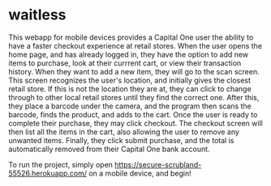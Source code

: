 # waitless

This webapp for mobile devices provides a Capital One user the ability to have a faster checkout experience at retail stores. When the user opens the home page, and has already logged in, they have the option to add new items to purchase, look at their currrent cart, or view their transaction history. When they want to add a new item, they will go to the scan screen. This screen recognizes the user's location, and initially gives the closest retail store. If this is not the location they are at, they can click to change through to other local retail stores until they find the correct one. After this, they place a barcode under the camera, and the program then scans the barcode, finds the product, and adds to the cart. Once the user is ready to complete their purchase, they may click checkout. The checkout screen will then list all the items in the cart, also allowing the user to remove any unwanted items. Finally, they click submit purchase, and the total is automatically removed from their Capital One bank account.

To run the project, simply open https://secure-scrubland-55526.herokuapp.com/ on a mobile device, and begin!
